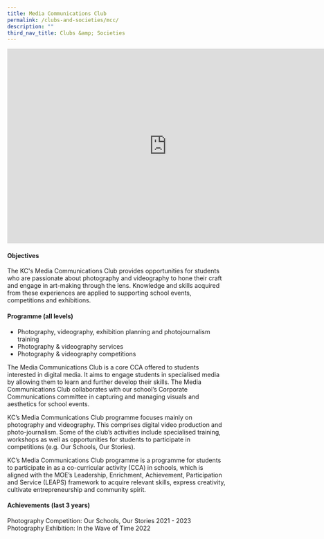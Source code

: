 ```yaml
---
title: Media Communications Club
permalink: /clubs-and-societies/mcc/
description: ""
third_nav_title: Clubs &amp; Societies
---
```

<iframe allowfullscreen="true" height="450" width="735" frameborder="0" src="https://docs.google.com/presentation/d/e/2PACX-1vT920NK1Pd7J5qsC0mOwMRD7aV7sGIK-RSG06PjH1VWQIv79LqCoAX7KjHhHjHjOCKAc3dvx1xmO0Ks/embed?start=false&amp;loop=false&amp;delayms=3000"></iframe>

#### Objectives

The KC's Media Communications Club provides opportunities for students who are passionate about photography and videography to hone their craft and engage in art-making through the lens. Knowledge and skills acquired from these experiences are applied to supporting school events, competitions and exhibitions. 

#### Programme (all levels)

* Photography, videography, exhibition planning and photojournalism training 
* Photography &amp; videography services
* Photography &amp; videography competitions

The Media Communications Club is a core CCA offered to students interested in digital media. It aims to engage students in specialised media by allowing them to learn and further develop their skills. The Media Communications Club collaborates with our school’s Corporate Communications committee in capturing and managing visuals and aesthetics for school events.

KC’s Media Communications Club programme focuses mainly on photography and videography. This comprises digital video production and photo-journalism. Some of the club’s activities include specialised training, workshops as well as opportunities for students to participate in competitions (e.g. Our Schools, Our Stories).

KC’s Media Communications Club programme is a programme for students to participate in as a co-curricular activity (CCA) in schools, which is aligned with the MOE’s Leadership, Enrichment, Achievement, Participation and Service (LEAPS) framework to acquire relevant skills, express creativity, cultivate entrepreneurship and community spirit.

#### Achievements (last 3 years)

Photography Competition: Our Schools, Our Stories 2021 - 2023<br>
Photography Exhibition: In the Wave of Time 2022<br>